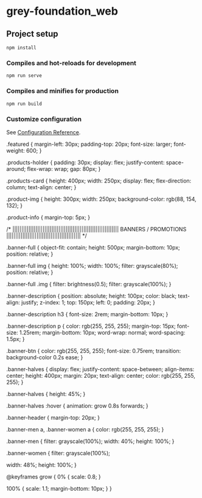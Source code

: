 # grey-foundation_web

## Project setup
```
npm install
```

### Compiles and hot-reloads for development
```
npm run serve
```

### Compiles and minifies for production
```
npm run build
```

### Customize configuration
See [Configuration Reference](https://cli.vuejs.org/config/).

.featured {
  margin-left: 30px;
  padding-top: 20px;
  font-size: larger;
  font-weight: 600;
}

.products-holder {
  padding: 30px;
  display: flex;
  justify-content: space-around;
  flex-wrap: wrap;
  gap: 80px;
}

.products-card {
  height: 400px;
  width: 250px;
  display: flex;
  flex-direction: column;
  text-align: center;
}

.product-img {
  height: 300px;
  width: 250px;
  background-color: rgb(88, 154, 132);
}

.product-info {
  margin-top: 5px;
}

/* |||||||||||||||||||||||||||||||||||||||||||||||||||||||||||| BANNERS / PROMOTIONS |||||||||||||||||||||||||||||||||||||||||| */

.banner-full {
  object-fit: contain;
  height: 500px;
  margin-bottom: 10px;
  position: relative;
}

.banner-full img {
  height: 100%;
  width: 100%;
  filter: grayscale(80%);
  position: relative;
}

.banner-full .img {
  filter: brightness(0.5);
  filter: grayscale(100%);
}

.banner-description {
  position: absolute;
  height: 100px;
  color: black;
  text-align: justify;
  z-index: 1;
  top: 150px;
  left: 0;
  padding: 20px;
}

.banner-description h3 {
  font-size: 2rem;
  margin-bottom: 10px;
}

.banner-description p {
  color: rgb(255, 255, 255);
  margin-top: 15px;
  font-size: 1.25rem;
  margin-bottom: 10px;
  word-wrap: normal;
  word-spacing: 1.5px;
}

.banner-btn {
  color: rgb(255, 255, 255);
  font-size: 0.75rem;
  transition: background-color 0.2s ease;
}

.banner-halves {
  display: flex;
  justify-content: space-between;
  align-items: center;
  height: 400px;
  margin: 20px;
  text-align: center;
  color: rgb(255, 255, 255);
}

.banner-halves {
  height: 45%;
}

.banner-halves :hover {
  animation: grow 0.8s forwards;
}

.banner-header {
  margin-top: 20px;
}

.banner-men a,
.banner-women a {
  color: rgb(255, 255, 255);
}

.banner-men {
  filter: grayscale(100%);
  width: 40%;
  height: 100%;
}

.banner-women {
  filter: grayscale(100%);
  
  width: 48%;
  height: 100%;
}

@keyframes grow {
  0% {
    scale: 0.8;
  }
  
  100% {
    scale: 1.1;
    margin-bottom: 10px;
  }
}
